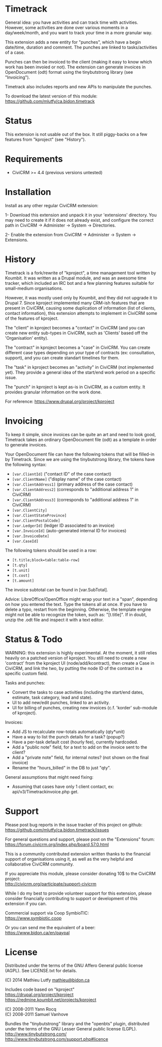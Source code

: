 Timetrack
=========

General idea: you have activities and can track time with activities.
However, some activities are done over various moments in a day/week/month,
and you want to track your time in a more granular way.

This extension adds a new entity for "punches", which have a begin date/time,
duration and comment. The punches are linked to tasks/activities of a case.

Punches can then be invoiced to the client (making it easy to know which work
has been invoied or not). The extension can generate invoices in OpenDocument
(odt) format using the tinybutstrong library (see "Invoicing").

Timetrack also includes reports and new APIs to manipulate the punches.

To download the latest version of this module:  
https://github.com/mlutfy/ca.bidon.timetrack

Status
======

This extension is not usable out of the box. It still piggy-backs on a few
features from "kproject" (see "History").

Requirements
============

- CiviCRM >= 4.4 (previous versions untested)

Installation
============

Install as any other regular CiviCRM extension:

1- Download this extension and unpack it in your 'extensions' directory.
   You may need to create it if it does not already exist, and configure
   the correct path in CiviCRM -> Administer -> System -> Directories.

2- Enable the extension from CiviCRM -> Administer -> System -> Extensions.

History
=======

Timetrack is a fork/rewrite of "kproject", a time management tool written by
Koumbit. It was written as a Drupal module, and was an awesome time tracker,
which included an IRC bot and a few planning features suitable for small-medium
organisations.

However, it was mostly used only by Koumbit, and they did not upgrade it to
Drupal 7. Since kproject implemented many CRM-ish features that are present in
CiviCRM, causing some duplication of information (list of clients, contact
information), this extension attempts to implement in CiviCRM some of the
features of kproject.

The "client" in kproject becomes a "contact" in CiviCRM (and you can create
new entity sub-types in CiviCRM, such as 'Clients' based off the 'Organisation'
entity).

The "contract" in kproject becomes a "case" in CiviCRM. You can create different
case types depending on your type of contracts (ex: consultation, support), and
you can create standart timelines for them.

The "task" in kproject becomes an "activity" in CiviCRM (not implemented yet).
They provide a general idea of the start/end work period on a specific issue.

The "punch" in kproject is kept as-is in CiviCRM, as a custom entity.
It provides granular information on the work done.

For reference:
https://www.drupal.org/project/kproject

Invoicing
=========

To keep it simple, since invoices can be quite an art and need to look good,
Timetrack takes an ordinary OpenDocument file (odt) as a template in order to
generate invoices.

Your OpenDocument file can have the following tokens that will be filled-in by
Timetrack. Since we are using the tinybutstrong library, the tokens have the
following syntax:

* `[var.ClientId]` ("contact ID" of the case contact)
* `[var.ClientName]` ("display name" of the case contact)
* `[var.ClientAddress1]` (primary address of the case contact)
* `[var.ClientAddress2]` (corresponds to "additional address 1" in CiviCRM)
* `[var.ClientAddress3]` (corresponds to "additional address 1" in CiviCRM)
* `[var.ClientCity]`
* `[var.ClientStateProvince]`
* `[var.ClientPostalCode]`
* `[var.LedgerId]` (ledger ID associated to an invoice)
* `[var.InvoiceId]` (auto-generated internal ID for invoices)
* `[var.InvoiceDate]`
* `[var.CaseId]`

The following tokens should be used in a row:

* `[t.title;block=table:table-row]`
* `[t.qty]`
* `[t.unit]`
* `[t.cost]`
* `[t.amount]`

The invoice subtotal can be found in [var.SubTotal].

Advice: LibreOffice/OpenOffice might wrap your text in a "span", depending on
how you entered the text. Type the tokens all at once. If you have to delete
a typo, restart from the beginning. Otherwise, the template engine might not
be able to recognize the token, such as: "[t.<span>title</span>]". If in
doubt, unzip the .odt file and inspect it with a text editor.

Status & Todo
=============

WARNING: this extension is highly experimental. At the moment, it still relies
heavily on a patched version of kproject. You still need to create a new 'contract'
from the kproject UI (node/add/kcontract), then create a Case in CiviCRM, and link
the two, by putting the node ID of the contract in a specific custom field.

Tasks and punches:

* Convert the tasks to case activities (including the start/end dates, estimate,
  task category, lead and state).
* UI to add new/edit punches, linked to an activity.
* UI for billing of punches, creating new invoices (c.f. 'korder' sub-module of kproject).

Invoices:

* Add JS to recalculate row-totals automatically (qty*unit)
* Have a way to list the punch details for a task? (popup?)
* Have a per-task default cost (hourly fee), currently hardcoded.
* Add a "public note" field, for a text to add on the invoice sent to the client?
* Add a "private note" field, for internal notes? (not shown on the final invoice)
* Rename the "hours_billed" in the DB to just "qty".

General assumptions that might need fixing:

* Assuming that cases have only 1 client contact, ex: api/v3/Timetrackinvoice.php get.

Support
=======

Please post bug reports in the issue tracker of this project on github:  
https://github.com/mlutfy/ca.bidon.timetrack/issues

For general questions and support, please post on the "Extensions" forum:  
https://forum.civicrm.org/index.php/board,57.0.html

This is a community contributed extension written thanks to the financial
support of organisations using it, as well as the very helpful and collaborative
CiviCRM community.

If you appreciate this module, please consider donating 10$ to the CiviCRM project:  
http://civicrm.org/participate/support-civicrm

While I do my best to provide volunteer support for this extension, please
consider financially contributing to support or development of this extension
if you can.

Commercial support via Coop SymbioTIC:  
https://www.symbiotic.coop

Or you can send me the equivalent of a beer:  
https://www.bidon.ca/en/paypal

License
=======

Distributed under the terms of the GNU Affero General public license (AGPL).
See LICENSE.txt for details.

(C) 2014 Mathieu Lutfy <mathieu@bidon.ca>

Includes code based on "kproject"  
https://drupal.org/project/kproject  
https://redmine.koumbit.net/projects/kproject

(C) 2008-2011 Yann Rocq  
(C) 2008-2011 Samuel Vanhove

Bundles the "tinybutstrong" library and the "openbts" plugin, distributed
under the terms of the GNU Lesser General public license (LGPL).  
http://www.tinybutstrong.com/  
http://www.tinybutstrong.com/support.php#licence
